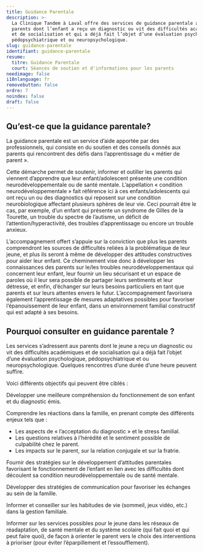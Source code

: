 ```yaml
---
title: Guidance Parentale
description: >-
  La Clinique Tandem à Laval offre des services de guidance parentale aux
  parents dont l’enfant a reçu un diagnostic ou vit des difficultés académiques
  et de socialisation et qui a déjà fait l’objet d’une évaluation psychologique,
  pédopsychiatrique et ou neuropsychologique.
slug: guidance-parentale
identifiant: guidance-parentale
resume:
  titre: Guidance Parentale
  court: Séances de soutien et d'informations pour les parents
needimage: false
i18nlanguage: fr
removebutton: false
ordre: 7
noindex: false
draft: false
---
```

## Qu’est-ce que la guidance parentale?

La guidance parentale est un service d’aide apportée par des professionnels, qui consiste en du soutien et des conseils donnés aux parents qui rencontrent des défis dans l’apprentissage du « métier de parent ».

Cette démarche permet de soutenir, informer et outiller les parents qui viennent d’apprendre que leur enfant/adolescent présente une condition neurodéveloppementale ou de santé mentale. L’appellation « condition neurodéveloppementale » fait référence ici à ces enfants/adolescents qui ont reçu un ou des diagnostics qui reposent sur une condition neurobiologique affectant plusieurs sphères de leur vie. Ceci pourrait être le cas, par exemple, d’un enfant qui présente un syndrome de Gilles de la Tourette, un trouble du spectre de l’autisme, un déficit de l’attention/hyperactivité, des troubles d’apprentissage ou encore un trouble anxieux. 

L’accompagnement offert s’appuie sur la conviction que plus les parents comprendront les sources de difficultés reliées à la problématique de leur jeune, et plus ils seront à même de développer des attitudes constructives pour aider leur enfant. Ce cheminement vise donc à développer les connaissances des parents sur le/les troubles neurodéveloppementaux qui concernent leur enfant, leur fournir un lieu sécurisant et un espace de paroles où il leur sera possible de partager leurs sentiments et leur détresse, et enfin, d’échanger sur leurs besoins particuliers en tant que parents et sur leurs attentes envers le futur. L’accompagnement favorisera également l’apprentissage de mesures adaptatives possibles pour favoriser l’épanouissement de leur enfant, dans un environnement familial constructif qui est adapté à ses besoins.

## Pourquoi consulter en guidance parentale ?

Les services s’adressent aux parents dont le jeune a reçu un diagnostic ou vit des difficultés académiques et de socialisation qui a déjà fait l’objet d’une évaluation psychologique, pédopsychiatrique et ou neuropsychologique. Quelques rencontres d’une durée d’une heure peuvent suffire. 

Voici différents objectifs qui peuvent être ciblés :

Développer une meilleure compréhension du fonctionnement de son enfant et du diagnostic émis.Comprendre les réactions dans la famille, en prenant compte des différents enjeux tels que :
* Les aspects de « l’acceptation du diagnostic » et le stress familial.
* Les questions relatives à l’hérédité et le sentiment possible de culpabilité chez le parent.
* Les impacts sur le parent, sur la relation conjugale et sur la fratrie.

Fournir des stratégies sur le développement d’attitudes parentales favorisant le fonctionnement de l’enfant en lien avec les difficultés dont découlent sa condition neurodéveloppementale ou de santé mentale.

Développer des stratégies de communication pour favoriser les échanges au sein de la famille.

Informer et conseiller sur les habitudes de vie (sommeil, jeux vidéo, etc.) dans la gestion familiale.

Informer sur les services possibles pour le jeune dans les réseaux de réadaptation, de santé mentale et du système scolaire (qui fait quoi et qui peut faire quoi), de façon à orienter le parent vers le choix des interventions à prioriser (pour éviter l’éparpillement et l’essoufflement).